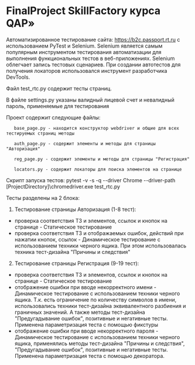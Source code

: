 # FinalProject SkillFactory курса QAP»

Автоматизированное тестирование сайта: https://b2c.passport.rt.ru с использованием PyTest и Selenium.
Selenium является самым популярным инструментом тестирования автоматизации для выполнения функциональных тестов 
в веб-приложениях. Selenium облегчает запись тестовых сценариев. При создании автотестов 
для получения локаторов использовался инструмент разработчика DevTools.

Файл test_rtc.py содержит тесты страниц.

В файле settings.py указаны валидный лицевой счет и невалидный пароль, применяемые для тестирования

Проект содержит следующие файлы:

       base_page.py - находится конструктор webdriver и общие для всех тестируемых страниц методы

       auth_page.py - содержит элементы и методы для страницы "Авторизация"

       reg_page.py - содержит элементы и методы для страницы "Регистрация"

       locators.py - содержит локаторы для поиска элементов на странице


Скрипт запуска тестов: pytest -v -s -q --driver Chrome --driver-path [ProjectDirectory]\chromedriver.exe test_rtc.py


Тесты разделены на 2 блока:
1. Тестирование страницы Авторизация (1-8 тест):
- проверка соответствия ТЗ и элементов, ссылок и кнопок на странице - Статическое тестирование
- проверка соответствия ТЗ и отображаемых ошибок, действий при нажатии кнопок, ссылок - Динамическое тестирование с использованием техники черного ящика. При этом использовалась техника тест-дизайна "Причины и следствия"

2. Тестирование страницы Регистрация (9-19 тест):
- проверка соответствия ТЗ и элементов, ссылок и кнопок на странице - Статическое тестирование
 - отображение ошибки при вводе некорректного имени - Динамическое тестирование с использованием техники черного ящика. Т.к. есть ограничение по количеству символов в имени, использовались техники тест-дизайна эквивалентного разбиения и граничных значений. А также методы тест-дизайна "Предугадывание ошибок", позитивные и негативные тесты. Применена параметризация теста с помощью фикстуры
 - отображение ошибки при вводе некорректного пароля - Динамическое тестирование с использованием техники черного ящика, применялись методы тест-дизайна "Причины и следствия", "Предугадывание ошибок", позитивные и негативные тесты. Применена параметризация теста с помощью декоратора.